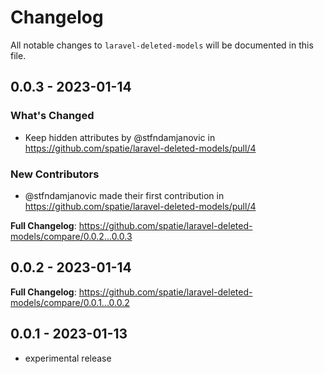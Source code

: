 # Changelog

All notable changes to `laravel-deleted-models` will be documented in this file.

## 0.0.3 - 2023-01-14

### What's Changed

- Keep hidden attributes by @stfndamjanovic in https://github.com/spatie/laravel-deleted-models/pull/4

### New Contributors

- @stfndamjanovic made their first contribution in https://github.com/spatie/laravel-deleted-models/pull/4

**Full Changelog**: https://github.com/spatie/laravel-deleted-models/compare/0.0.2...0.0.3

## 0.0.2 - 2023-01-14

**Full Changelog**: https://github.com/spatie/laravel-deleted-models/compare/0.0.1...0.0.2

## 0.0.1 - 2023-01-13

- experimental release
